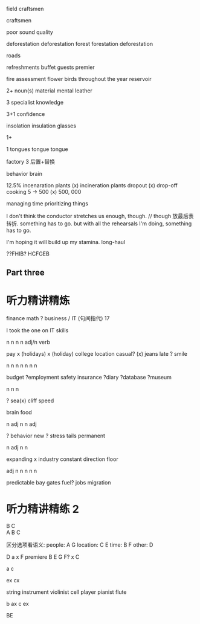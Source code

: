 field
craftsmen

craftsmen

poor sound quality

deforestation
deforestation
forest
forestation
deforestation

roads

refreshments
buffet
guests
premier

fire
assessment
flower birds throughout the year
reservoir

2+ noun(s) material
mental leather

3
specialist knowledge

3+1
confidence

insolation insulation
glasses

1+

1
tongues
tongue
tongue

factory 3 后置+替换

behavior
brain

12.5%
incenaration plants (x) incineration plants
dropout (x) drop-off
cooking
5 -> 500 (x) 500, 000

managing time
prioritizing things

I don't think the conductor stretches us enough, though. // though 放最后表转折.
something has to go.
but with all the rehearsals I'm doing, something has to go.

I'm hoping it will build up my stamina.
long-haul

??FHIB?
HCFGEB

## Part three

# 听力精讲精炼

finance
math
? business / IT (句间指代)
17

I took the one on IT skills

n
n
n
n
adj/n
verb

pay x (holidays) x (holiday)
college
location
casual? (x) jeans
late
? smile

n
n
n
n
n
n
n

budget
?employment
safety
insurance
?diary
?database
?museum

n
n
n

?
sea(x) cliff
speed

brain
food

n
adj
n
n
adj

? behavior
new
? stress
tails
permanent

n
adj
n
n

expanding x industry
constant
direction
floor

adj
n
n
n
n
n

predictable
bay
gates
fuel?
jobs
migration

# 听力精讲精练 2

B
C  
A
B
C

区分选项看语义:
people: A G
location: C E
time: B F
other: D

D a x F premiere
B
E
G
F? x C

a
c

ex
cx

string instrument
violinist
cell player
pianist
flute

b
ax
c
ex

BE
